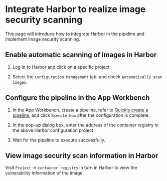 # Integrate Harbor to realize image security scanning

This page will introduce how to integrate Harbor in the pipeline and implement image security scanning.

## Enable automatic scanning of images in Harbor

1. Log in to Harbor and click on a specific project.

    

2. Select the `Configuration Management` tab, and check `Automatically scan images`.

    

## Configure the pipeline in the App Workbench

1. In the App Workbench, create a pipeline, refer to [Quickly create a pipeline](deploypipline.md), and click `Execute Now` after the configuration is complete.

    

1. In the pop-up dialog box, enter the address of the container registry in the above Harbor configuration project.

    

1. Wait for the pipeline to execute successfully.

## View image security scan information in Harbor

Visit `Project` → `container registry` in turn in Harbor to view the vulnerability information of the image.

